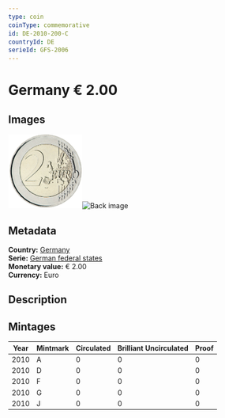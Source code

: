 ```yaml
---
type: coin
coinType: commemorative
id: DE-2010-200-C
countryId: DE
serieId: GFS-2006
---
```


# Germany € 2.00

## Images

<img src="../../Images/common-2007-200.png" height="150" alt="Front image"><img src="Images/DE-2010-200-000.png" height="150" alt="Back image">

## Metadata

**Country:** [Germany](../../Countries/Germany/index.md)\
**Serie:** [German federal states](index.md)\
**Monetary value:** € 2.00\
**Currency:** Euro

## Description


## Mintages

| Year | Mintmark | Circulated | Brilliant Uncirculated | Proof |
| ---- | -------- | ---------- | ---------------------- | ----- |
| 2010 | A | 0| 0 | 0 |
| 2010 | D | 0| 0 | 0 |
| 2010 | F | 0| 0 | 0 |
| 2010 | G | 0| 0 | 0 |
| 2010 | J | 0| 0 | 0 |
